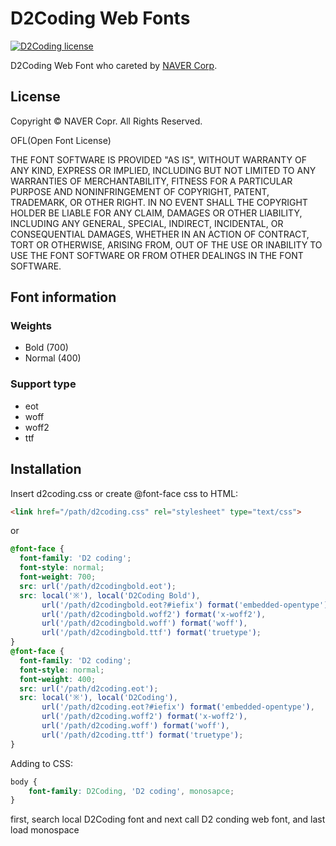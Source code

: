 D2Coding Web Fonts
====
[![D2Coding license](https://img.shields.io/badge/License-OFL-blue.svg)](https://raw.githubusercontent.com/Joungkyun/font-d2coding/master/license)

D2Coding Web Font who careted by [NAVER Corp](http://dev.naver.com/projects/d2coding).

## License

Copyright &copy; NAVER Copr. All Rights Reserved.

OFL(Open Font License)

THE FONT SOFTWARE IS PROVIDED "AS IS", WITHOUT WARRANTY OF ANY KIND,
EXPRESS OR IMPLIED, INCLUDING BUT NOT LIMITED TO ANY WARRANTIES OF
MERCHANTABILITY, FITNESS FOR A PARTICULAR PURPOSE AND NONINFRINGEMENT
OF COPYRIGHT, PATENT, TRADEMARK, OR OTHER RIGHT. IN NO EVENT SHALL THE
COPYRIGHT HOLDER BE LIABLE FOR ANY CLAIM, DAMAGES OR OTHER LIABILITY,
INCLUDING ANY GENERAL, SPECIAL, INDIRECT, INCIDENTAL, OR CONSEQUENTIAL
DAMAGES, WHETHER IN AN ACTION OF CONTRACT, TORT OR OTHERWISE, ARISING
FROM, OUT OF THE USE OR INABILITY TO USE THE FONT SOFTWARE OR FROM
OTHER DEALINGS IN THE FONT SOFTWARE.

## Font information

### Weights
 * Bold (700)
 * Normal (400)

### Support type
 * eot
 * woff
 * woff2
 * ttf

## Installation

Insert d2coding.css or create @font-face css to HTML:

```html
<link href="/path/d2coding.css" rel="stylesheet" type="text/css">
```

or

```css
@font-face {
  font-family: 'D2 coding';
  font-style: normal;
  font-weight: 700;
  src: url('/path/d2codingbold.eot');
  src: local('※'), local('D2Coding Bold'),
       url('/path/d2codingbold.eot?#iefix') format('embedded-opentype'),
       url('/path/d2codingbold.woff2') format('x-woff2'),
       url('/path/d2codingbold.woff') format('woff'),
       url('/path/d2codingbold.ttf') format('truetype');
}
@font-face {
  font-family: 'D2 coding';
  font-style: normal;
  font-weight: 400;
  src: url('/path/d2coding.eot');
  src: local('※'), local('D2Coding'),
       url('/path/d2coding.eot?#iefix') format('embedded-opentype'),
       url('/path/d2coding.woff2') format('x-woff2'),
       url('/path/d2coding.woff') format('woff'),
       url('/path/d2coding.ttf') format('truetype');
}

```

Adding to CSS:

```css
body {
	font-family: D2Coding, 'D2 coding', monosapce;
}
```

first, search local D2Coding font and next call D2 conding web font, and last load monospace
